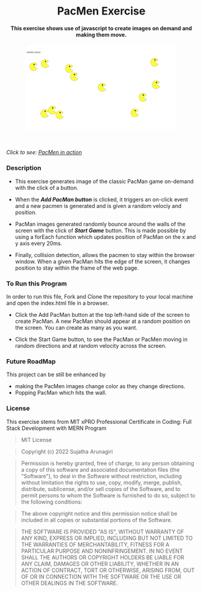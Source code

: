 <h1 align="center">PacMen Exercise</h1>

<h4 align="center">This exercise shows use of javascript to create images on demand and making them move.</h4>

<div align="center" id="top"> 
<img src ="./pacmen.jpg" width ='400'/>
</div>
<br>
<br>

*Click to see: [PacMen in action](https://suja-codes.github.io/PacMen-Exercise/)*

### Description 

- This exercise generates image of the classic PacMan game on-demand with the click of a button.

- When the ***Add PacMan button*** is clicked, it triggers an on-click event and a new pacmen is generated and is given a random velociy and position.
  
- PacMan images generated randomly bounce around the walls of the screen with the click of ***Start Game*** button. This is made possible by using a forEach function which updates position of PacMan on the x and y axis every 20ms.
  
- Finally, collision detection, allows the pacmen to stay within the browser window.  When a given PacMan hits     the edge of the screen, it changes position to stay within the frame of the web page.   

### To Run this Program

In order to run this file, Fork and Clone the repository to your local machine and open the index.html file in a browser.

- Click the Add PacMan button at the top left-hand side of the screen to create PacMan. A new PacMan should                      appear at a random position on the screen. You can create as many as you want.

- Click the Start Game button, to see the PacMan or PacMen moving in random directions and at random velocity across the screen. 

### Future RoadMap

This project can be still be enhanced by 

- making the PacMen images change color as they change directions.
- Popping PacMan which hits the wall.
  
### License

This exercise stems from MIT xPRO Professional Certificate in Coding: Full Stack Development with MERN Program

> MIT License

> Copyright (c) 2022 Sujatha Arunagiri

> Permission is hereby granted, free of charge, to any person obtaining a copy
> of this software and associated documentation files (the "Software"), to deal
> in the Software without restriction, including without limitation the rights
> to use, copy, modify, merge, publish, distribute, sublicense, and/or sell
> copies of the Software, and to permit persons to whom the Software is
> furnished to do so, subject to the following conditions:

> The above copyright notice and this permission notice shall be included in all
> copies or substantial portions of the Software.

> THE SOFTWARE IS PROVIDED "AS IS", WITHOUT WARRANTY OF ANY KIND, EXPRESS OR
> IMPLIED, INCLUDING BUT NOT LIMITED TO THE WARRANTIES OF MERCHANTABILITY,
> FITNESS FOR A PARTICULAR PURPOSE AND NONINFRINGEMENT. IN NO EVENT SHALL THE
> AUTHORS OR COPYRIGHT HOLDERS BE LIABLE FOR ANY CLAIM, DAMAGES OR OTHER
> LIABILITY, WHETHER IN AN ACTION OF CONTRACT, TORT OR OTHERWISE, ARISING FROM,
> OUT OF OR IN CONNECTION WITH THE SOFTWARE OR THE USE OR OTHER DEALINGS IN THE
> SOFTWARE.

  

